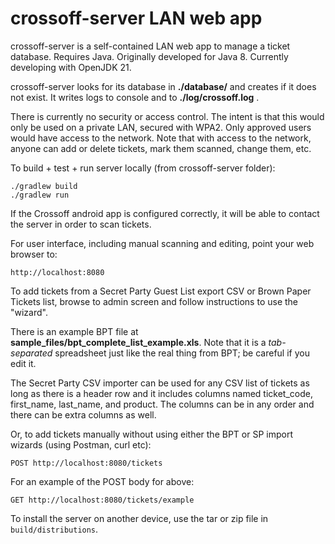 # crossoff-server LAN web app #

crossoff-server is a self-contained LAN web app to manage a ticket database. Requires
Java. Originally developed for Java 8. Currently developing with OpenJDK 21.

crossoff-server looks for its database in **./database/** and creates if it does not exist. 
It writes logs to console and to **./log/crossoff.log** .

There is currently no security or access control. The intent is that this would only 
be used on a private LAN, secured with WPA2. Only approved users would have access 
to the network. Note that with access to the network, anyone can add or delete tickets,
mark them scanned, change them, etc.

To build + test + run server locally (from crossoff-server folder):

    ./gradlew build
    ./gradlew run

If the Crossoff android app is configured correctly, it will be able to contact the
server in order to scan tickets.

For user interface, including manual scanning and editing, point your web browser to:

    http://localhost:8080

To add tickets from a Secret Party Guest List export CSV or Brown Paper Tickets list, browse to admin screen and follow instructions
to use the "wizard".

There is an example BPT file at **sample_files/bpt_complete_list_example.xls**. Note that it is a 
*tab-separated* spreadsheet just like the real thing from BPT; be careful if you edit it.

The Secret Party CSV importer can be used for any CSV list of tickets as long as there is a header row and it includes columns named
ticket_code, first_name, last_name, and product. The columns can be in any order and there can be extra columns as well.

Or, to add tickets manually without using either the BPT or SP import wizards (using Postman, curl etc):

    POST http://localhost:8080/tickets

For an example of the POST body for above:

    GET http://localhost:8080/tickets/example
 
To install the server on another device, use the tar or zip file in `build/distributions`.